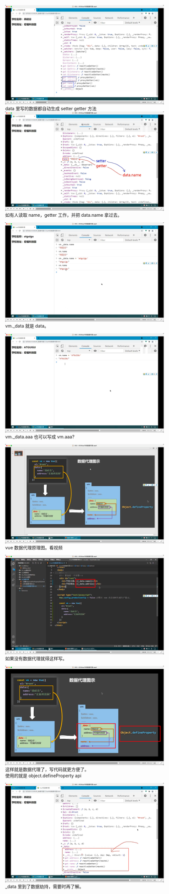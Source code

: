 ![](./img/2022-07-11-08-54-54.png)  
data 里写的数据都自动生成 setter getter 方法
![](./img/2022-07-11-08-57-00.png)  
如有人读取 name，getter 工作，并把 data.name 拿过去。

![](./img/2022-07-11-09-04-31.png)  
vm.\_data 就是 data。

![](./img/2022-07-11-09-06-02.png)  
vm.\_data.aaa 也可以写成 vm.aaa?

![](./img/2022-07-11-09-07-21.png)  
vue 数据代理原理图。看视频

![](./img/2022-07-11-09-09-25.png)  
如果没有数据代理就得这样写。

![](./img/2022-07-11-09-11-43.png)
这样就是数据代理了，写代码就更方便了。  
使用的就是 object.defineProperty api

![](./img/2022-07-11-09-15-57.png)  
\_data 里到了数据劫持，需要时再了解。
